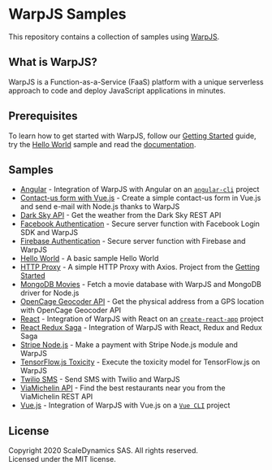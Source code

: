 # WarpJS Samples

This repository contains a collection of samples using [WarpJS](https://warpjs.com).

## What is WarpJS?

WarpJS is a Function-as-a-Service (FaaS) platform with a unique serverless approach to code and deploy JavaScript applications in minutes.

## Prerequisites

To learn how to get started with WarpJS, follow our [Getting Started](https://warpjs.dev/docs/getting-started) guide, try the [Hello World](./hello-world) sample and read the [documentation](https://warpjs.dev).

## Samples

- [Angular](./angular) - Integration of WarpJS with Angular on an [`angular-cli`](https://angular.io/cli) project
- [Contact-us form with Vue.js](./contact-us) - Create a simple contact-us form in Vue.js and send e-mail with Node.js thanks to WarpJS
- [Dark Sky API](./darksky) - Get the weather from the Dark Sky REST API
- [Facebook Authentication](./facebook-auth) - Secure server function with Facebook Login SDK and WarpJS
- [Firebase Authentication](./firebase-auth) - Secure server function with Firebase and WarpJS
- [Hello World](./hello-world) - A basic sample Hello World
- [HTTP Proxy](./http-proxy) - A simple HTTP Proxy with Axios. Project from the [Getting Started](https://warpjs.dev/docs/getting-started)
- [MongoDB Movies](./mongodb-movies) - Fetch a movie database with WarpJS and MongoDB driver for Node.js
- [OpenCage Geocoder API](./opencage-geocoder) - Get the physical address from a GPS location with OpenCage Geocoder API
- [React](./react) - Integration of WarpJS with React on an [`create-react-app`](https://github.com/facebook/create-react-app) project
- [React Redux Saga](./react-redux-saga) - Integration of WarpJS with React, Redux and Redux Saga
- [Stripe Node.js](./stripe-node) - Make a payment with Stripe Node.js module and WarpJS
- [TensorFlow.js Toxicity](./tensorflowjs-toxicity) - Execute the toxicity model for TensorFlow.js on WarpJS
- [Twilio SMS](./twilio-sms) - Send SMS with Twilio and WarpJS
- [ViaMichelin API](./viamichelin) - Find the best restaurants near you from the ViaMichelin REST API
- [Vue.js](./vue) - Integration of WarpJS with Vue.js on a [`Vue CLI`](https://cli.vuejs.org/) project

## License

Copyright 2020 ScaleDynamics SAS. All rights reserved.  
Licensed under the MIT license.
